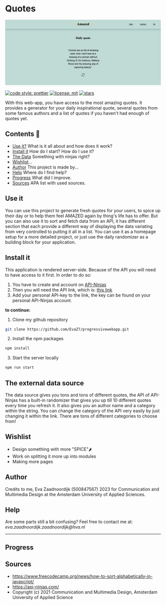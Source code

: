 # Quotes

![Frontpage](https://github.com/EvaZ7/Quotes/blob/4b05094b8fa3c4556e8e3799aaa9f918216d75d5/readmeimg/amazed.png)

[![code style: prettier](https://img.shields.io/badge/code_style-prettier-ff69b4.svg?style=flat-square)](https://github.com/prettier/prettier)
[![license: mit](https://img.shields.io/badge/license-MIT-green?style=flat-square)](https://github.com/EvaZ7/Blok-tech/blob/main/LICENSE)
[![stars](https://img.shields.io/badge/stars-0-9cf?style=flat-square)](https://github.com/EvaZ7/Blok-tech/stargazers)

With this web-app, you have access to the most amazing quotes. It provides a generator for your daily inspirational quote, several quotes from some famous authors and a list of quotes if you haven't had enough of quotes yet.

## Contents 📑

- [Use it?](https://github.com/EvaZ7/progressivewebapp#use-it) What is it all about and how does it work?
- [Install it](https://github.com/EvaZ7/progressivewebapp#install-it) How do I start? How do I use it?
- [The Data](https://github.com/EvaZ7/progressivewebapp#the-external-data-source) Something with ninjas right?
- [Wishlist](https://github.com/EvaZ7/progressivewebapp#wishlist)...
- [Author](https://github.com/EvaZ7/progressivewebapp#author) This project is made by...
- [Help](https://github.com/EvaZ7/progressivewebapp#help) Where do I find help?
- [Progress](https://github.com/EvaZ7/progressivewebapp#progress) What did I improve.
- [Sources](https://github.com/EvaZ7/progressivewebapp#sources) APA list with used sources.

## Use it

You can use this project to generate fresh quotes for your users, to spice up their day or to help them feel AMAZED again by thing's life has to offer. But you can also use it to sort and fetch data from an API, it has different section that each provide a different way of displaying the data variating from very controlled to putting it all in a list. You can use it as a homepage setup for a more detailed project, or just use the daily randomizer as a building block for your application.

## Install it

This application is rendered server-side. Because of the API you will need to have access to it first. In order to do so:
1. You have to create and account on [API-Ninjas](https://api-ninjas.com/)
2. Then you will need the API link, which is: [this link](https://api.api-ninjas.com/v1/quotes?category=amazing)
3. Add your personal API-key to the link, the key can be found on your personal API-Ninjas account.

**to continue:**

1. Clone my github repository

```sh
git clone https://github.com/EvaZ7/progressivewebapp.git
```

2. Install the npm packages

```sh
npm install
```

3. Start the server locally

```sh
npm run start
```

## The external data source

The data source gives you tons and tons of different quotes, the API of API-Ninjas has a built-in randomizer that gives you up till 10 different quotes every time you refresh it. It also gives you an author name and a category within the string. You can change the category of the API very easily by just changing it within the link. There are tons of different categories to choose from!

## Wishlist

- Design something with more "SPICE"🌶️
- Work on splitting it more up into modules
- Making more pages

## Author

Credits to me, Eva Zaadnoordijk (500847567) 2023 for Communication and Multimedia Design at the Amsterdam University of Applied Sciences.

## Help

Are some parts still a bit confusing? Feel free to contact me at:
_eva.zaadnoordijk.zaadnoordijk@hva.nl_

----

## Progress

## Sources

- https://www.freecodecamp.org/news/how-to-sort-alphabetically-in-javascript/
- https://api-ninjas.com/
- Copyright (c) 2021 Communication and Multimedia Design, Amsterdam University of Applied Science
